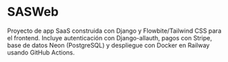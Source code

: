 # SASWeb
Proyecto de app SaaS construida con Django y Flowbite/Tailwind CSS para el frontend. Incluye autenticación con Django-allauth, pagos con Stripe, base de datos Neon (PostgreSQL) y despliegue con Docker en Railway usando GitHub Actions.
